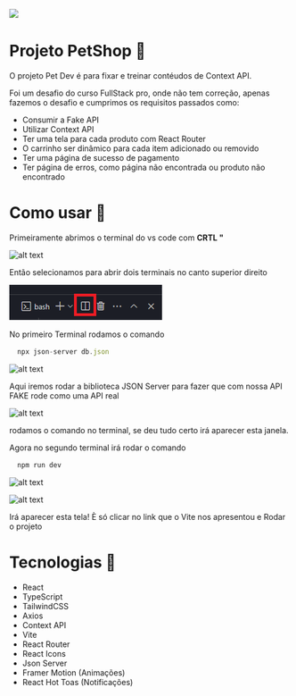<p>
<img src='./github/gifgithub-ezgif.com-video-to-gif-converter.gif'/>
</p>

# Projeto PetShop 🦴

O projeto Pet Dev é para fixar e treinar contéudos de Context API.

Foi um desafio do curso FullStack pro, onde não tem correção, apenas fazemos o desafio e cumprimos os requisitos passados como:

- Consumir a Fake API
- Utilizar Context API
- Ter uma tela para cada produto com React Router
- O carrinho ser dinâmico para cada item adicionado ou removido
- Ter uma página de sucesso de pagamento
- Ter página de erros, como página não encontrada ou produto não encontrado

# Como usar 📂
Primeiramente abrimos o terminal do vs code com <strong>CRTL "</strong>

![alt text](image.png)

Então selecionamos para abrir dois terminais no canto superior direito

<p>
  <img src='./github/terminalduplicado.png'/>
</p>

No primeiro Terminal rodamos o comando 
````js
  npx json-server db.json
````

![alt text](image-1.png)

Aqui iremos rodar a biblioteca JSON Server para fazer que com nossa API FAKE rode como uma API real

![alt text](image-2.png)

rodamos o comando no terminal, se deu tudo certo irá aparecer esta janela.

Agora no segundo terminal irá rodar o comando 

````js
  npm run dev
````

![alt text](image-3.png)

![alt text](image-4.png)

Irá aparecer esta tela! È só clicar no link que o Vite nos apresentou e Rodar o projeto


# Tecnologias 🚀
- React
- TypeScript
- TailwindCSS
- Axios
- Context API
- Vite
- React Router
- React Icons
- Json Server
- Framer Motion (Animações)
- React Hot Toas (Notificações)
